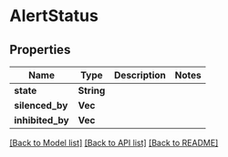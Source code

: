# AlertStatus

## Properties

Name | Type | Description | Notes
------------ | ------------- | ------------- | -------------
**state** | **String** |  | 
**silenced_by** | **Vec<String>** |  | 
**inhibited_by** | **Vec<String>** |  | 

[[Back to Model list]](../README.md#documentation-for-models) [[Back to API list]](../README.md#documentation-for-api-endpoints) [[Back to README]](../README.md)


